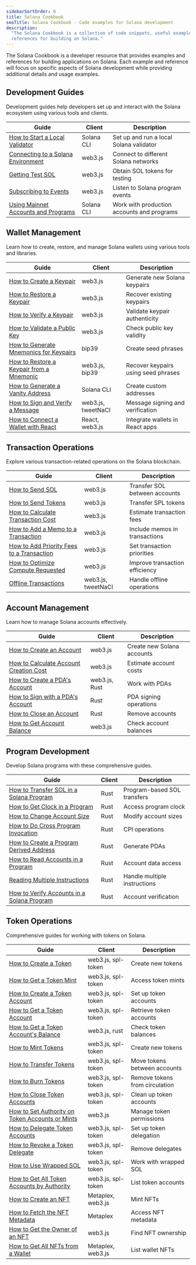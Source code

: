 ```yaml
---
sidebarSortOrder: 0
title: Solana Cookbook
seoTitle: Solana Cookbook - Code examples for Solana development
description:
  "The Solana Cookbook is a collection of code snippets, useful examples, and
  references for building on Solana."
---
```


The Solana Cookbook is a developer resource that provides examples and
references for building applications on Solana. Each example and reference will
focus on specific aspects of Solana development while providing additional
details and usage examples.

## Development Guides

Development guides help developers set up and interact with the Solana ecosystem
using various tools and clients.

| Guide                                                                                  | Client     | Description                                |
| -------------------------------------------------------------------------------------- | ---------- | ------------------------------------------ |
| [How to Start a Local Validator](/development/start-local-validator.md)                | Solana CLI | Set up and run a local Solana validator    |
| [Connecting to a Solana Environment](/development/connect-environment.md)              | web3.js    | Connect to different Solana networks       |
| [Getting Test SOL](/development/test-sol.md)                                           | web3.js    | Obtain SOL tokens for testing              |
| [Subscribing to Events](/development/subscribing-events.md)                            | web3.js    | Listen to Solana program events            |
| [Using Mainnet Accounts and Programs](/development/using-mainnet-accounts-programs.md) | Solana CLI | Work with production accounts and programs |

## Wallet Management

Learn how to create, restore, and manage Solana wallets using various tools and
libraries.

| Guide                                                                         | Client             | Description                         |
| ----------------------------------------------------------------------------- | ------------------ | ----------------------------------- |
| [How to Create a Keypair](/wallets/create-keypair.md)                         | web3.js            | Generate new Solana keypairs        |
| [How to Restore a Keypair](/wallets/restore-keypair.md)                       | web3.js            | Recover existing keypairs           |
| [How to Verify a Keypair](/wallets/verify-keypair.md)                         | web3.js            | Validate keypair authenticity       |
| [How to Validate a Public Key](/wallets/check-publickey.md)                   | web3.js            | Check public key validity           |
| [How to Generate Mnemonics for Keypairs](/wallets/generate-mnemonic.md)       | bip39              | Create seed phrases                 |
| [How to Restore a Keypair from a Mnemonic](/wallets/restore-from-mnemonic.md) | web3.js, bip39     | Recover keypairs using seed phrases |
| [How to Generate a Vanity Address](/wallets/generate-vanity-address.md)       | Solana CLI         | Create custom addresses             |
| [How to Sign and Verify a Message](/wallets/sign-message.md)                  | web3.js, tweetNaCl | Message signing and verification    |
| [How to Connect a Wallet with React](/wallets/connect-wallet-react.md)        | React, web3.js     | Integrate wallets in React apps     |

## Transaction Operations

Explore various transaction-related operations on the Solana blockchain.

| Guide                                                                           | Client             | Description                    |
| ------------------------------------------------------------------------------- | ------------------ | ------------------------------ |
| [How to Send SOL](/transactions/send-sol.md)                                    | web3.js            | Transfer SOL between accounts  |
| [How to Send Tokens](/transactions/send-tokens.md)                              | web3.js            | Transfer SPL tokens            |
| [How to Calculate Transaction Cost](/transactions/calculate-cost.md)            | web3.js            | Estimate transaction fees      |
| [How to Add a Memo to a Transaction](/transactions/add-memo.md)                 | web3.js            | Include memos in transactions  |
| [How to Add Priority Fees to a Transaction](/transactions/add-priority-fees.md) | web3.js            | Set transaction priorities     |
| [How to Optimize Compute Requested](/transactions/optimize-compute.md)          | web3.js            | Improve transaction efficiency |
| [Offline Transactions](/transactions/offline-transactions.md)                   | web3.js, tweetNaCl | Handle offline operations      |

## Account Management

Learn how to manage Solana accounts effectively.

| Guide                                                                    | Client        | Description                |
| ------------------------------------------------------------------------ | ------------- | -------------------------- |
| [How to Create an Account](/accounts/create-account.md)                  | web3.js       | Create new Solana accounts |
| [How to Calculate Account Creation Cost](/accounts/calculate-account.md) | web3.js       | Estimate account costs     |
| [How to Create a PDA's Account](/accounts/create-pda.md)                 | web3.js, Rust | Work with PDAs             |
| [How to Sign with a PDA's Account](/accounts/sign-with-pda.md)           | Rust          | PDA signing operations     |
| [How to Close an Account](/accounts/close-account.md)                    | Rust          | Remove accounts            |
| [How to Get Account Balance](/accounts/get-account-balance.md)           | web3.js       | Check account balances     |

## Program Development

Develop Solana programs with these comprehensive guides.

| Guide                                                                       | Client | Description                  |
| --------------------------------------------------------------------------- | ------ | ---------------------------- |
| [How to Transfer SOL in a Solana Program](/programs/transfer-sol.md)        | Rust   | Program-based SOL transfers  |
| [How to Get Clock in a Program](/programs/clock.md)                         | Rust   | Access program clock         |
| [How to Change Account Size](/programs/change-account-size.md)              | Rust   | Modify account sizes         |
| [How to Do Cross Program Invocation](/programs/cross-program-invocation.md) | Rust   | CPI operations               |
| [How to Create a Program Derived Address](/programs/create-pda.md)          | Rust   | Generate PDAs                |
| [How to Read Accounts in a Program](/programs/read-accounts.md)             | Rust   | Account data access          |
| [Reading Multiple Instructions](/programs/read-multiple-instructions.md)    | Rust   | Handle multiple instructions |
| [How to Verify Accounts in a Solana Program](/programs/verify-accounts.md)  | Rust   | Account verification         |

## Token Operations

Comprehensive guides for working with tokens on Solana.

| Guide                                                                                    | Client             | Description                    |
| ---------------------------------------------------------------------------------------- | ------------------ | ------------------------------ |
| [How to Create a Token](/tokens/create-token.md)                                         | web3.js, spl-token | Create new tokens              |
| [How to Get a Token Mint](/tokens/get-token-mint.md)                                     | web3.js, spl-token | Access token mints             |
| [How to Create a Token Account](/tokens/create-token-account.md)                         | web3.js, spl-token | Set up token accounts          |
| [How to Get a Token Account](/tokens/get-token-account.md)                               | web3.js, spl-token | Retrieve token accounts        |
| [How to Get a Token Account's Balance](/tokens/get-token-balance.md)                     | web3.js, rust      | Check token balances           |
| [How to Mint Tokens](/tokens/mint-tokens.md)                                             | web3.js, spl-token | Create new tokens              |
| [How to Transfer Tokens](/tokens/transfer-tokens.md)                                     | web3.js, spl-token | Move tokens between accounts   |
| [How to Burn Tokens](/tokens/burn-tokens.md)                                             | web3.js, spl-token | Remove tokens from circulation |
| [How to Close Token Accounts](/tokens/close-token-accounts.md)                           | web3.js, spl-token | Clean up token accounts        |
| [How to Set Authority on Token Accounts or Mints](/tokens/set-update-token-authority.md) | web3.js            | Manage token permissions       |
| [How to Delegate Token Accounts](/tokens/approve-token-delegate.md)                      | web3.js, spl-token | Set up token delegation        |
| [How to Revoke a Token Delegate](/tokens/revoke-token-delegate.md)                       | web3.js, spl-token | Remove delegates               |
| [How to Use Wrapped SOL](/tokens/manage-wrapped-sol.md)                                  | web3.js, spl-token | Work with wrapped SOL          |
| [How to Get All Token Accounts by Authority](/tokens/get-all-token-accounts.md)          | web3.js, spl-token | List token accounts            |
| [How to Create an NFT](/tokens/create-nft.md)                                            | Metaplex, web3.js  | Mint NFTs                      |
| [How to Fetch the NFT Metadata](/tokens/fetch-nft-metadata.md)                           | Metaplex           | Access NFT metadata            |
| [How to Get the Owner of an NFT](/tokens/get-nft-owner.md)                               | web3.js            | Find NFT ownership             |
| [How to Get All NFTs from a Wallet](/tokens/fetch-all-nfts.md)                           | Metaplex, web3.js  | List wallet NFTs               |
